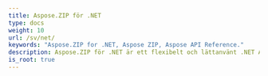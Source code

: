 ```yaml
---
title: Aspose.ZIP för .NET
type: docs
weight: 10
url: /sv/net/
keywords: "Aspose.ZIP for .NET, Aspose ZIP, Aspose API Reference."
description: Aspose.ZIP för .NET är ett flexibelt och lättanvänt .NET API som låter dig arbeta med filkomprimering i ett standard ZIP-format.
is_root: true
---
```

